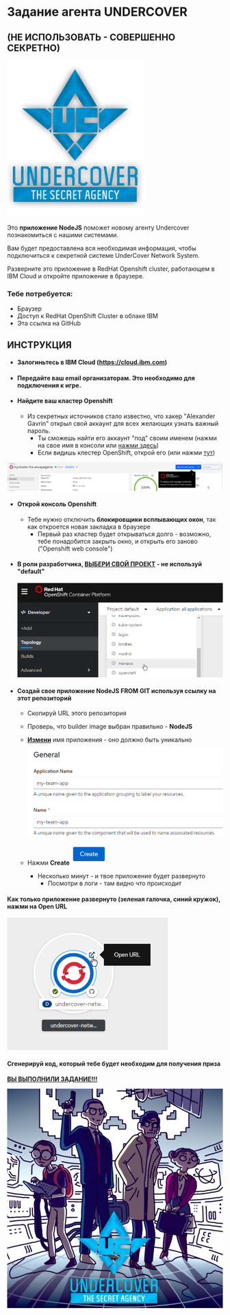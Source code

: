 # Задание  агента UNDERCOVER

## (НЕ ИСПОЛЬЗОВАТЬ - СОВЕРШЕННО СЕКРЕТНО)

![](assets/undercover.png)

Это **приложение NodeJS** поможет новому агенту Undercover познакомиться с нашими системами.

Вам будет предоставлена вся необходимая информация, чтобы подключиться к секретной системе UnderCover Network System.

Разверните это приложение в RedHat Openshift cluster, работающем в IBM Cloud и откройте приложение в браузере.

### Тебе потребуется:

- Браузер
- Доступ к RedHat OpenShift Cluster в облаке IBM
- Эта ссылка на GitHub

## ИНСТРУКЦИЯ

- #### Залогиньтесь в IBM Cloud (https://cloud.ibm.com)
- #### Передайте ваш email организаторам. Это необходимо для подключения к игре.
- #### Найдите ваш кластер Openshift

  - Из секретных источников стало известно, что хакер "Alexander Gavrin" открыл свой аккаунт для всех желающих узнать важный пароль.
    - Ты сможешь найти его аккаунт "под" своим именем (нажми на свое имя в консоли или [нажми здесь](https://cloud.ibm.com/?bss_account=6c8f4926207a904b377aee72d8cd861e))
    - Если видишь клестер OpenShift, открой его (или нажми [тут](https://cloud.ibm.com/kubernetes/clusters/c19h9sjf0ecruimc5ngg/overview?region=eu-de&resourceGroup=799d42eab36346bdac7c23cf2c874c17&bss_account=6c8f4926207a904b377aee72d8cd861e))

![image-20200917151418908](assets/image-20200917151418908.png)

- #### Открой консоль Openshift

  - Тебе нужно отключить  **блокировщики всплывающих окон**, так как откроется новая закладка в браузере
	- Первый раз кластер будет открываться долго - возможно, тебе понадобится закрыть окно, и открыть его заново ("Openshift web console")

- #### **В роли разработчика, <u>ВЫБЕРИ СВОЙ ПРОЕКТ</u> - не используй "default"**

  ![image-20200917151811301](assets/image-20200917151811301.png)

- #### Создай свое приложение NodeJS **FROM GIT** используя ссылку на этот репозиторий

  - Скопируй URL этого репозитория

  - Проверь, что builder image выбран правильно - **NodeJS**

  - **<u>Измени</u>** имя приложения - оно должно быть уникально

      ![image-20200917153510852](assets/image-20200917153510852.png)

  - Нажми **Create** ![image-20200917153441240](assets/image-20200917153441240.png)

    - Несколько минут - и твое приложение будет развернуто
		- Посмотри в логи - там видно что происходит

#### Как только приложение развернуто (зеленая галочка, синий кружок), нажми на Open URL

![image-20200917153603053](assets/image-20200917153603053.png)

#### Сгенерируй код, который тебе будет необходим для получения приза

**<u>ВЫ ВЫПОЛНИЛИ ЗАДАНИЕ!!!</u>**

![](assets/undercover.jpg)
